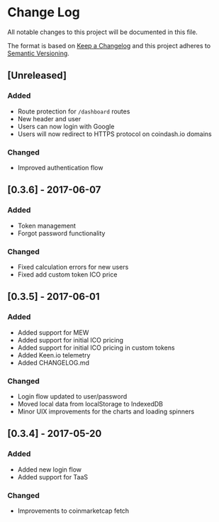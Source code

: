 # Change Log
All notable changes to this project will be documented in this file.

The format is based on [Keep a Changelog](http://keepachangelog.com/)
and this project adheres to [Semantic Versioning](http://semver.org/).

## [Unreleased]
### Added
- Route protection for `/dashboard` routes
- New header and user
- Users can now login with Google
- Users will now redirect to HTTPS protocol on coindash.io domains

### Changed
- Improved authentication flow

## [0.3.6] - 2017-06-07
### Added
- Token management
- Forgot password functionality

### Changed
- Fixed calculation errors for new users
- Fixed add custom token ICO price

## [0.3.5] - 2017-06-01
### Added
- Added support for MEW
- Added support for initial ICO pricing
- Added support for initial ICO pricing in custom tokens
- Added Keen.io telemetry
- Added CHANGELOG.md

### Changed
- Login flow updated to user/password
- Moved local data from localStorage to IndexedDB
- Minor UIX improvements for the charts and loading spinners

## [0.3.4] - 2017-05-20
### Added
- Added new login flow
- Added support for TaaS

### Changed
- Improvements to coinmarketcap fetch
